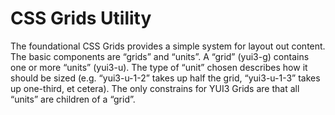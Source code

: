 CSS Grids Utility
=================

The foundational CSS Grids provides a simple system for layout out content. The basic components are “grids” and “units”. A “grid” (yui3-g) contains one or more “units” (yui3-u). The type of “unit” chosen describes how it should be sized (e.g. “yui3-u-1-2” takes up half the grid, “yui3-u-1-3” takes up one-third, et cetera). The only constrains for YUI3 Grids are that all “units” are children of a “grid”.
